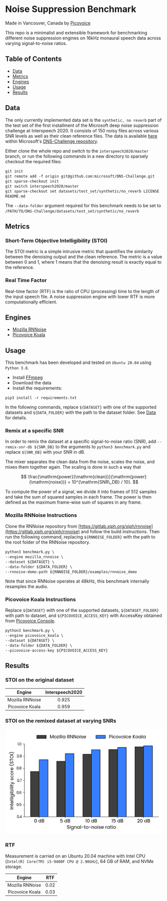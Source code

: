 # Noise Suppression Benchmark

Made in Vancouver, Canada by [Picovoice](https://picovoice.ai)

This repo is a minimalist and extensible framework for benchmarking different noise suppression engines on 16kHz 
monaural speech data across varying signal-to-noise ratios.

## Table of Contents

- [Data](#data)
- [Metrics](#metrics)
- [Engines](#engines)
- [Usage](#usage)
- [Results](#results)

## Data

The only currently implemented data set is the `synthetic, no reverb` part of the test set of the first installment of 
the Microsoft deep noise suppression challenge at Interspeech 2020. It consists of 150 noisy files across various SNR 
levels as well as their clean reference files. The data is available 
[here](https://github.com/microsoft/DNS-Challenge/tree/interspeech2020/master/datasets/test_set/synthetic/no_reverb)
within Microsoft's [DNS-Challenge repository](https://github.com/microsoft/DNS-Challenge).

Either clone the whole repo and switch to the `interspeech2020/master` branch, or run the following commands in a new 
directory to sparsely checkout the required files:
```console
git init
git remote add -f origin git@github.com:microsoft/DNS-Challenge.git
git sparse-checkout init
git switch interspeech2020/master
git sparse-checkout set datasets/test_set/synthetic/no_reverb LICENSE README.md
```

The `--data-folder` argument required for this benchmark needs to be set to
`/PATH/TO/DNS-Challenge/datasets/test_set/synthetic/no_reverb`


## Metrics

### Short-Term Objective Intelligibility (STOI)

The STOI metric is a simple intrusive metric that quantifies the similarity between the denoising output and the clean
reference. The metric is a value between 0 and 1, where 1 means that the denoising result is exactly equal to the
reference.

### Real Time Factor

Real-time factor (RTF) is the ratio of CPU (processing) time to the length of the input speech file. A noise suppression
engine with lower RTF is more computationally efficient.

## Engines

- [Mozilla RNNoise](https://gitlab.xiph.org/xiph/rnnoise/)
- [Picovoice Koala](https://picovoice.ai/)

## Usage

This benchmark has been developed and tested on `Ubuntu 20.04` using `Python 3.8`.

- Install [FFmpeg](https://www.ffmpeg.org/)
- Download the data
- Install the requirements:

```console
pip3 install -r requirements.txt
```

In the following commands, replace `${DATASET}` with one of the supported datasets and `${DATA_FOLDER}` with the path
to the dataset folder. See [Data](#data) for details.

### Remix at a specific SNR

In order to remix the dataset at a specific signal-to-noise ratio (SNR), add `--remix-snr-db ${SNR_DB}` to the
arguments to `python3 benchmark.py` and replace `${SNR_DB}` with your SNR in dB.

The mixer separates the clean data from the noise, scales the noise, and mixes them together again. The scaling is done
in such a way that

$$ \frac{\mathrm{power}(\mathrm{clean})}{\mathrm{power}(\mathrm{noise})} = 10^{\mathrm{SNR\_DB} / 10}. $$

To compute the $\mathrm{power}$ of a signal, we divide it into frames of 512 samples and take the sum of squared samples
in each frame. The $\mathrm{power}$ is then defined as the maximum frame-wise sum of squares in any frame.

### Mozilla RNNoise Instructions

Clone the RNNoise repository from [https://gitlab.xiph.org/xiph/rnnoise](https://gitlab.xiph.org/xiph/rnnoise) 
and follow the build instructions. Then run the following command, replacing `${RNNOISE_FOLDER}` with the path to the
root folder of the RNNoise repository.

```console
python3 benchmark.py \
--engine mozilla_rnnoise \
--dataset ${DATASET} \
--data-folder ${DATA_FOLDER} \
--rnnoise-demo-path ${RNNOISE_FOLDER}/examples/rnnoise_demo
```

Note that since RNNoise operates at 48kHz, this benchmark internally resamples the audio.

### Picovoice Koala Instructions

Replace `${DATASET}` with one of the supported datasets, `${DATASET_FOLDER}` with path to dataset, and
`${PICOVOICE_ACCESS_KEY}` with AccessKey obtained from [Picovoice Console](https://console.picovoice.ai/).

```console
python3 benchmark.py \
--engine picovoice_koala \
--dataset ${DATASET} \
--data-folder ${DATA_FOLDER} \
--picovoice-access-key ${PICOVOICE_ACCESS_KEY}
```

## Results

### STOI on the original dataset

|     Engine      | Interspeech2020 |
|:---------------:|:---------------:|
| Mozilla RNNoise |      0.925      |
| Picovoice Koala |      0.959      |

### STOI on the remixed dataset at varying SNRs

![](results/plots/interspeech2020_bar_plot.png)

### RTF

Measurement is carried on an Ubuntu 20.04 machine with Intel CPU (`Intel(R) Core(TM) i5-9400F CPU @ 2.90GHz`), 64 GB of
RAM, and NVMe storage.

|     Engine      | RTF  |
|:---------------:|:----:|
| Mozilla RNNoise | 0.02 |
| Picovoice Koala | 0.03 |

